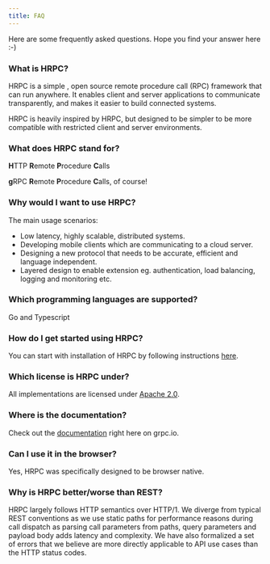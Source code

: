 ```yaml
---
title: FAQ
---
```


Here are some frequently asked questions. Hope you find your answer here :-)

### What is HRPC?

HRPC is a simple , open source remote procedure call (RPC) framework that can run anywhere. It enables client and server applications to communicate transparently, and makes it easier to build connected systems.

HRPC is heavily inspired by HRPC, but designed to be simpler to be more compatible with restricted client and server environments.

### What does HRPC stand for?

**H**TTP **R**emote **P**rocedure **C**alls

**g**RPC **R**emote **P**rocedure **C**alls, of course!

### Why would I want to use HRPC?

The main usage scenarios:

* Low latency, highly scalable, distributed systems.
* Developing mobile clients which are communicating to a cloud server.
* Designing a new protocol that needs to be accurate, efficient and language independent.
* Layered design to enable extension eg. authentication, load balancing, logging and monitoring etc.

### Which programming languages are supported?

Go and Typescript

### How do I get started using HRPC?

You can start with installation of HRPC by following instructions [here](/docs/quickstart). 

### Which license is HRPC under?

All implementations are licensed under [Apache 2.0](https://github.com/derivita/hrpc/blob/master/LICENSE).


### Where is the documentation?

Check out the [documentation](/docs) right here on grpc.io.

### Can I use it in the browser?

Yes, HRPC was specifically designed to be browser native.

### Why is HRPC better/worse than REST?

HRPC largely follows HTTP semantics over HTTP/1. We diverge from typical REST conventions as we use static paths for performance reasons during call dispatch as parsing call parameters from paths, query parameters and payload body adds latency and complexity. We have also formalized a set of errors that we believe are more directly applicable to API use cases than the HTTP status codes.
